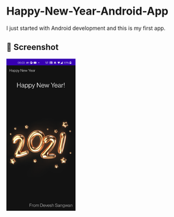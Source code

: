 # Happy-New-Year-Android-App
I just started with Android development and this is my first app.
## 📸 Screenshot
<img src="device-2020-12-31-000319.png" width="36%"/> 
